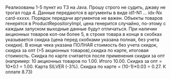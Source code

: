 Реализованы 1-5 пункт из ТЗ на Java. Прошу строго не судить, джаву не трогал года 4.
Данные передаются в аргументы в виде id1-N1 ... idx-Nx card-xxxxx.
Порядок передачи аргументов не важен.
Объекты товаров генерятся в ProductRepositoryImpl, цена генерится случайно, по-этому с каждым запуском выходные данные
будут отличаться.
При наличии акционных товаров кол-ом более 5, в строке товара в конце в скобках указывается скидка (цена перед скобками
указана полная, без учета скидки).
В конце чека указана ПОЛНАЯ стоимость без учета скидок, скидка за опт (>5 акционных товаров),скидка по карте, итоговая
стоимость.
Скидка по карте считается после применения скидки за опт (например: 10 акционных товаров по 1.00. Итого 10.00. Скидка за
опт = 10*0.1 = 1.00. Карта SILVER (-3%). Скидка по карте = (10-1)*0.03 = 0.27. К оплате 8.73)